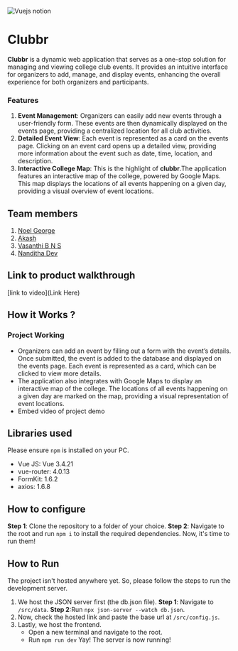 

![Vuejs notion](https://github.com/TH-Activities/saturday-hack-night-template/assets/117498997/b879ba9f-2057-431b-99db-e86a0010b1ea)




# Clubbr
**Clubbr** is a dynamic web application that serves as a one-stop solution for managing and viewing college club events.  It provides an intuitive interface for organizers to add, manage, and display events, enhancing the overall experience for both organizers and participants.
### Features
  1. **Event Management**: Organizers can easily add new events through a user-friendly form. These events are then dynamically displayed on the events page, providing a centralized location for all club activities.
  2. **Detailed Event View**: Each event is represented as a card on the events page. Clicking on an event card opens up a detailed view, providing more information about the event such as date, time, location, and description.
  3. **Interactive College Map**: This is the highlight of **clubbr**.The application features an interactive map of the college, powered by Google Maps. This map displays the locations of all events happening on a given day, providing a visual overview of event locations.

## Team members
1. [Noel George](https://github.com/noelg-cj)
2. [Akash](https://github.com/awesomeakash47)
3. [Vasanthi B N S](https://github.com/VB-123)
4. [Nanditha Dev](https://github.com/NandithaDev)

## Link to product walkthrough
[link to video](Link Here)
## How it Works ?
### Project Working
  - Organizers can add an event by filling out a form with the event’s details. Once submitted, the event is added to the database and displayed on the events page. Each event is represented as a card, which can be clicked to view more details.
  - The application also integrates with Google Maps to display an interactive map of the college. The locations of all events happening on a given day are marked on the map, providing a visual representation of event locations.   
 - Embed video of project demo

## Libraries used
Please ensure `npm` is installed on your PC.
  - Vue JS: Vue 3.4.21
  - vue-router: 4.0.13
  - FormKit: 1.6.2
  - axios: 1.6.8

## How to configure
**Step 1**: Clone the repository to a folder of your choice.
**Step 2**: Navigate to the root and run `npm i` to install the required dependencies.
Now, it's time to run them!
## How to Run
The project isn't hosted anywhere yet. So, please follow the steps to run the development server.
1. We host the JSON server first (the db.json file).
   **Step 1**: Navigate to `/src/data`.
   **Step 2**:Run `npx json-server --watch db.json`.
2. Now, check the hosted link and paste the base url at `/src/config.js`.
3. Lastly, we host the frontend.
   - Open a new terminal and navigate to the root.
   - Run `npm run dev`
Yay! The server is now running!

